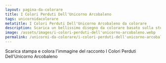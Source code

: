 ```yaml
---
layout: pagina-da-colorare
title: I Colori Perduti Dell'Unicorno Arcobaleno
tags: unicornidacolorare
metatitle: I Colori Perduti Dell'Unicorno Arcobaleno da colorare
description: Scarica un bellissimo disegno da colorare basato sulla storia I Colori Perduti Dell'Unicorno Arcobaleno
image: /assets/images/i-colori-perduti-dell'unicorno-arcobaleno.webp
permalink: /unicorni-da-colorare/i-colori-perduti-dell'unicorno-arcobaleno-da-colorare.html
---
```

Scarica stampa e colora l'immagine del racconto I Colori Perduti Dell'Unicorno Arcobaleno
